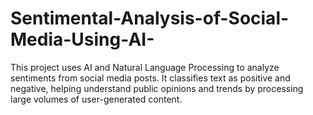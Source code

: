 # Sentimental-Analysis-of-Social-Media-Using-AI-
This project uses AI and Natural Language Processing to analyze sentiments from social media posts. It classifies text as positive and negative, helping understand public opinions and trends by processing large volumes of user-generated content.
